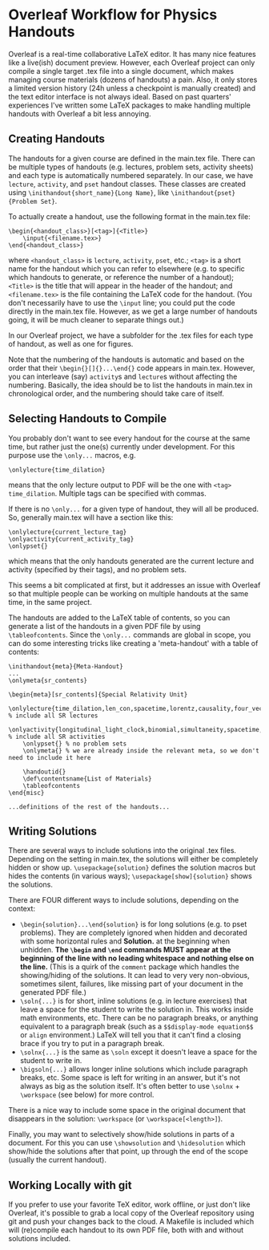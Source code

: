 Overleaf Workflow for Physics Handouts
======================================

Overleaf is a real-time collaborative LaTeX editor.
It has many nice features like a live(ish) document preview.
However, each Overleaf project can only compile a single target .tex file into a single document, which makes managing course materials (dozens of handouts) a pain.
Also, it only stores a limited version history (24h unless a checkpoint is manually created) and the text editor interface is not always ideal.
Based on past quarters' experiences I've written some LaTeX packages to make handling multiple handouts with Overleaf a bit less annoying.

Creating Handouts
-----------------

The handouts for a given course are defined in the main.tex file.
There can be multiple types of handouts (e.g. lectures, problem sets, activity sheets) and each type is automatically numbered separately.
In our case, we have `lecture`, `activity`, and `pset` handout classes. These classes are created using `\inithandout{short_name}{Long Name}`, like `\inithandout{pset}{Problem Set}`.

To actually create a handout, use the following format in the main.tex file:

    \begin{<handout_class>}[<tag>]{<Title>}
        \input{<filename.tex>}
	\end{<handout_class>}

where `<handout_class>` is `lecture`, `activity`, `pset`, etc.;
`<tag>` is a short name for the handout which you can refer to elsewhere (e.g. to specific which handouts to generate, or reference the number of a handout);
`<Title>` is the title that will appear in the header of the handout;
and `<filename.tex>` is the file containing the LaTeX code for the handout.
(You don't necessarily have to use the `\input` line; you could put the code directly in the main.tex file.
However, as we get a large number of handouts going, it will be much cleaner to separate things out.)

In our Overleaf project, we have a subfolder for the .tex files for each type of handout, as well as one for figures.

Note that the numbering of the handouts is automatic and based on the order that their `\begin{}[]{}...\end{}` code appears in main.tex.
However, you can interleave (say) `activity`s and `lecture`s without affecting the numbering.
Basically, the idea should be to list the handouts in main.tex in chronological order, and the numbering should take care of itself.

Selecting Handouts to Compile
-----------------------------

You probably don't want to see every handout for the course at the same time, but rather just the one(s) currently under development.
For this purpose use the `\only...` macros, e.g.

    \onlylecture{time_dilation}

means that the only lecture output to PDF will be the one with `<tag>` `time_dilation`.
Multiple tags can be specified with commas.

If there is no `\only...` for a given type of handout, they will all be produced. So, generally main.tex will have a section like this:

    \onlylecture{current_lecture_tag}
	\onlyactivity{current_activity_tag}
	\onlypset{}

which means that the only handouts generated are the current lecture and activity (specified by their tags), and no problem sets.

This seems a bit complicated at first, but it addresses an issue with Overleaf so that multiple people can be working on multiple handouts at the same time, in the same project.

The handouts are added to the LaTeX table of contents, so you can generate a list of the handouts in a given PDF file by using `\tableofcontents`. Since the `\only...` commands are global in scope, you can do some interesting tricks like creating a 'meta-handout' with a table of contents:

    \inithandout{meta}{Meta-Handout}
	...
	\onlymeta{sr_contents}
	
	\begin{meta}[sr_contents]{Special Relativity Unit}
        \onlylecture{time_dilation,len_con,spacetime,lorentz,causality,four_vectors,energy} % include all SR lectures
		\onlyactivity{longitudinal_light_clock,binomial,simultaneity,spacetime,lonely_photon,pion_decay} % include all SR activities
		\onlypset{} % no problem sets
		\onlymeta{} % we are already inside the relevant meta, so we don't need to include it here
	
		\handoutid{}
		\def\contentsname{List of Materials}
		\tableofcontents
	\end{misc}
	
	...definitions of the rest of the handouts...


Writing Solutions
-----------------

There are several ways to include solutions into the original .tex files.
Depending on the setting in main.tex, the solutions will either be completely hidden or show up.
`\usepackage{solution}` defines the solution macros but hides the contents (in various ways);
`\usepackage[show]{solution}` shows the solutions.

There are FOUR different ways to include solutions, depending on the context:

* `\begin{solution}...\end{solution}` is for long solutions (e.g. to pset problems).
  They are completely ignored when hidden and decorated with some horizontal rules and **Solution.** at the beginning when unhidden.
  **The `\begin` and `\end` commands MUST appear at the beginning of the line with no leading whitespace and nothing else on the line.**
  (This is a quirk of the `comment` package which handles the showing/hiding of the solutions. It can lead to very very non-obvious, sometimes silent, failures, like missing part of your document in the generated PDF file.)
* `\soln{...}` is for short, inline solutions (e.g. in lecture exercises) that leave a space for the student to write the solution in.
  This works inside math environments, etc. There can be no paragraph breaks, or anything equivalent to a paragraph break (such as a `$$display-mode equation$$` or `align` environment.) LaTeX will tell you that it can't find a closing brace if you try to put in a paragraph break.
* `\solnx{...}` is the same as `\soln` except it doesn't leave a space for the student to write in.
* `\bigsoln{...}` allows longer inline solutions which include paragraph breaks, etc.
  Some space is left for writing in an answer, but it's not always as big as the solution itself. It's often better to use `\solnx` + `\workspace` (see below) for more control.

There is a nice way to include some space in the original document that disappears in the solution: `\workspace` (or `\workspace[<length>]`).

Finally, you may want to selectively show/hide solutions in parts of a document. For this you can use `\showsolution` and `\hidesolution` which show/hide the solutions after that point, up through the end of the scope (usually the current handout).

Working Locally with git
------------------------

If you prefer to use your favorite TeX editor, work offline, or just don't like Overleaf, it's possible to grab a local copy of the Overleaf repository using git and push your changes back to the cloud. A Makefile is included which will (re)compile each handout to its own PDF file, both with and without solutions included.
